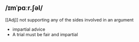 ## /ɪmˈpɑːr.ʃəl/
[[Adj]]
not supporting any of the sides involved in an argument

- impartial advice
- A trial must be fair and impartial